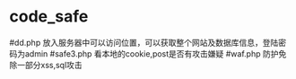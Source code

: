 # code_safe
#dd.php
放入服务器中可以访问位置，可以获取整个网站及数据库信息，登陆密码为admin
#safe3.php
看本地的cookie,post是否有攻击嫌疑
#waf.php
防护免除一部分xss,sql攻击
